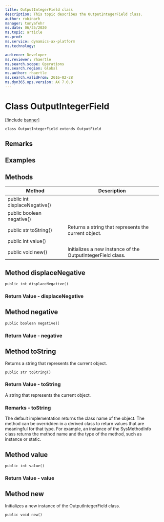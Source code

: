 ```yaml
---
title: OutputIntegerField class
description: This topic describes the OutputIntegerField class.
author: robinarh
manager: tonyafehr
ms.date: 06/25/2020
ms.topic: article
ms.prod: 
ms.service: dynamics-ax-platform
ms.technology: 

audience: Developer
ms.reviewer: rhaertle
ms.search.scope: Operations
ms.search.region: Global
ms.author: rhaertle
ms.search.validFrom: 2016-02-28
ms.dyn365.ops.version: AX 7.0.0
---
```


# Class OutputIntegerField

[!include [banner](../includes/banner.md)]

```xpp
class OutputIntegerField extends OutputField
```

## Remarks

## Examples

## Methods

| Method                        | Description                                                 |
|-------------------------------|-------------------------------------------------------------|
| public int displaceNegative() |                                                             |
| public boolean negative()     |                                                             |
| public str toString()         | Returns a string that represents the current object.        |
| public int value()            |                                                             |
| public void new()             | Initializes a new instance of the OutputIntegerField class. |

## Method displaceNegative

```xpp
public int displaceNegative()
```

### Return Value - displaceNegative

## Method negative

```xpp
public boolean negative()
```

### Return Value - negative

## Method toString

Returns a string that represents the current object.

```xpp
public str toString()
```

### Return Value - toString

A string that represents the current object.

### Remarks - toString

The default implementation returns the class name of the object. The method can be overridden in a derived class to return values that are meaningful for that type. For example, an instance of the SysMethodInfo class returns the method name and the type of the method, such as instance or static.

## Method value

```xpp
public int value()
```

### Return Value - value

## Method new

Initializes a new instance of the OutputIntegerField class.

```xpp
public void new()
```

